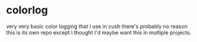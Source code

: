 # colorlog
very very basic color logging that I use in cush
there's probably no reason this is its own repo except I thought I'd maybe want
this in multiple projects.
